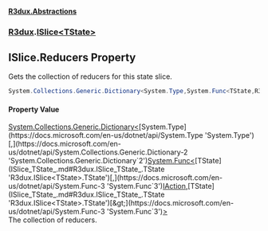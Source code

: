 #### [R3dux.Abstractions](R3dux.Abstractions.md 'R3dux.Abstractions')
### [R3dux](R3dux.Abstractions.md#R3dux 'R3dux').[ISlice&lt;TState&gt;](ISlice_TState_.md 'R3dux.ISlice<TState>')

## ISlice<TState>.Reducers Property

Gets the collection of reducers for this state slice.

```csharp
System.Collections.Generic.Dictionary<System.Type,System.Func<TState,R3dux.IAction,TState>> Reducers { get; }
```

#### Property Value
[System.Collections.Generic.Dictionary&lt;](https://docs.microsoft.com/en-us/dotnet/api/System.Collections.Generic.Dictionary-2 'System.Collections.Generic.Dictionary`2')[System.Type](https://docs.microsoft.com/en-us/dotnet/api/System.Type 'System.Type')[,](https://docs.microsoft.com/en-us/dotnet/api/System.Collections.Generic.Dictionary-2 'System.Collections.Generic.Dictionary`2')[System.Func&lt;](https://docs.microsoft.com/en-us/dotnet/api/System.Func-3 'System.Func`3')[TState](ISlice_TState_.md#R3dux.ISlice_TState_.TState 'R3dux.ISlice<TState>.TState')[,](https://docs.microsoft.com/en-us/dotnet/api/System.Func-3 'System.Func`3')[IAction](IAction.md 'R3dux.IAction')[,](https://docs.microsoft.com/en-us/dotnet/api/System.Func-3 'System.Func`3')[TState](ISlice_TState_.md#R3dux.ISlice_TState_.TState 'R3dux.ISlice<TState>.TState')[&gt;](https://docs.microsoft.com/en-us/dotnet/api/System.Func-3 'System.Func`3')[&gt;](https://docs.microsoft.com/en-us/dotnet/api/System.Collections.Generic.Dictionary-2 'System.Collections.Generic.Dictionary`2')  
The collection of reducers.